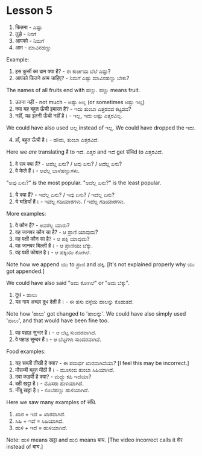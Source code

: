 # Lesson 5

1.  कितना - ಎಷ್ಟು
2.  तुझे - ನಿನಗೆ
3.  आपको - ನಿಮಗೆ
3.  आम - ಮಾವಿನಹಣ್ಣು

Example:

1.  इस कुर्सी का दाम क्या है? - ಈ ಕುರ್ಚಿಯ ಬೆಲೆ ಎಷ್ಟು?
2.  आपको कितने आम चाहिए? - ನಿಮಗೆ ಎಷ್ಟು ಮಾವಿನಹಣ್ಣು ಬೇಕು?

The names of all fruits end with ಹಣ್ಣು. ಹಣ್ಣು means fruit.

1.  उतना नहीं - not much - ಅಷ್ಟು ಅಲ್ಲ (or sometimes ಅಷ್ಟು ಇಲ್ಲ)
2.  क्या यह बहुत ऊँची इमारत है? - ಇದು ತುಂಬಾ ಎತ್ತರವದ ಕಟ್ಟಡವ?
3.  नहीं, यह इतनी ऊँची नहीं है। - ಇಲ್ಲ, ಇದು ಅಷ್ಟು ಎತ್ತರವಿಲ್ಲ.

We could have also used ಅಲ್ಲ instead of ಇಲ್ಲ.
We could have dropped the ಇದು.

4.  हाँ, बहुत ऊँची है। - ಹೌದು, ತುಂಬಾ ಎತ್ತರವಿದೆ.

Here we *are* translating है to ಇದೆ. ಎತ್ತರ and ಇದೆ get संधिd to ಎತ್ತರವಿದೆ.

1.  वे सब क्या हैं? - ಅವೆಲ್ಲ ಏನು? / ಅವು ಏನು? / ಅದೆಲ್ಲ ಏನು?
2.  वे केले हैं। - ಅವೆಲ್ಲ ಬಾಳೆಹಣ್ಣುಗಳು.

"ಅವು ಏನು?" is the most popular. "ಅದೆಲ್ಲ ಏನು?" is the least popular.

1.  ये क्या हैं? - ಇವೆಲ್ಲ ಏನು? / ಇವು ಏನು? / ಇದೆಲ್ಲ ಏನು?
2.  ये घड़ियाँ हैं। - ಇವೆಲ್ಲ ಗಡಿಯಾರಗಳು. / ಇದೆಲ್ಲ ಗಡಿಯಾರಗಳು.

More examples:

1.  वे कौन हैं? - ಅವರೆಲ್ಲ ಯಾರು?
2.  वह जानवर कौन सा है? - ಆ ಪ್ರಾಣಿ ಯಾವುದು?
3.  वह पक्षी कौन सा है? - ಆ ಪಕ್ಷಿ ಯಾವುದು?
4.  वह जानवर बिल्ली है। - ಆ ಪ್ರಾಣಿಯು ಬೆಕ್ಕು.
5.  वह पक्षी कोयल है। - ಆ ಹಕ್ಕಿಯು ಕೋಗಿಲೆ.

Note how we append ಯು to ಪ್ರಾಣಿ and ಹಕ್ಕಿ. [It's not explained properly why ಯು got appended.]

We could have also said "ಅದು ಕೋಗಿಲೆ" or "ಅದು ಬೆಕ್ಕು".

1.  दूध - ಹಾಲು
2.  यह गाय अच्छा दूध देती है। - ಈ ಹಸು ವಳ್ಳೆಯ ಹಾಲನ್ನು ಕೊಡುತದೆ.

Note how 'ಹಾಲು' got changed to 'ಹಾಲನ್ನು'. We could have also simply used 'ಹಾಲು', and that would have been fine too.

1.  वह पहाड़ सुन्दर है। - ಆ ಬೆಟ್ಟ ಸುಂದರವಾಗಿದೆ.
2.  वे पहाड़ सुन्दर हैं। - ಆ ಬೆಟ್ಟಗಳು ಸುಂದರವಾಗಿವೆ.

Food examples:

1.  यह सब्ज़ी तीखी है क्या? - ಈ ಪದಾರ್ಥ ಖಾರವಾಗಿದೆಯಾ? [I feel this may be incorrect.]
2.  मौसम्बी बहुत मीठी है। - ಮೂಸಂಬಿ ತುಂಬಾ ಸಿಹಿಯಾಗಿದೆ.
3.  दवा कड़वी है क्या? - ಮದ್ದು ಕಹಿ ಇದೆಯಾ?
4.  दही खट्टा है। - ಮೊಸರು ಹುಳಿಯಾಗಿದೆ.
5.  नींबू खट्टा है। - ಲಿಂಬೆಹಣ್ಣು ಹುಳಿಯಾಗಿದೆ.

Here we saw many examples of संधि.

1.  ಖಾರ + ಇದೆ = ಖಾರವಾಗಿದೆ.
2.  ಸಿಹಿ + ಇದೆ = ಸಿಹಿಯಾಗಿದೆ.
3.  ಹುಳಿ + ಇದೆ = ಹುಳಿಯಾಗಿದೆ.

Note: ಹುಳಿ means खट्टा and ಹುಲಿ means बाघ. [The video incorrect calls it शेर instead of बाघ.]

<script type="module" src="https://sharmaeklavya2.github.io/trin/trinUI.js?init=true&addCss=true"></script>